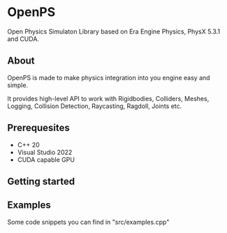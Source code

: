 # OpenPS

Open Physics Simulaton Library based on Era Engine Physics, PhysX 5.3.1 and CUDA. 

## About

OpenPS is made to make physics integration into you engine easy and simple. 

It provides high-level API to work with Rigidbodies, Colliders, Meshes, Logging, Collision Detection, Raycasting, Ragdoll, Joints etc. 

## Prerequesites

- C++ 20
- Visual Studio 2022
- CUDA capable GPU

## Getting started

## Examples

Some code snippets you can find in "src/examples.cpp"

